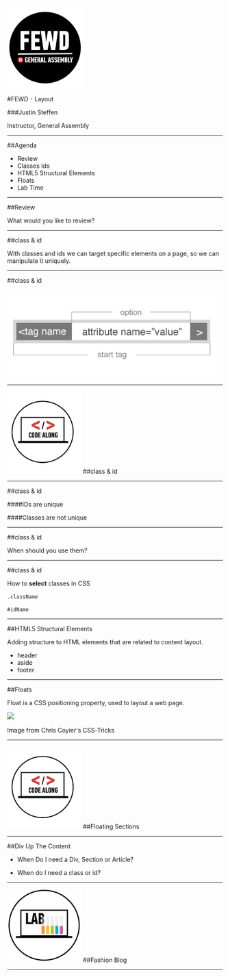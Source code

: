 ![GeneralAssemb.ly](../../img/icons/FEWD_Logo.png)

#FEWD - Layout

###Justin Steffen

Instructor, General Assembly

---


##Agenda

*	Review
*	Classes Ids
*	HTML5 Structural Elements
*	Floats
*	Lab Time

---

##Review

What would you like to review?

---


##class & id

With classes and ids we can target specific elements on a page, so we can manipulate it uniquely.

---

##class & id

![](../../img/unit_1/tags_attributes.png)

---


![GeneralAssemb.ly](../../img/icons/code_along.png)
##class & id

---

##class & id

####IDs are unique

####Classes are not unique

---

##class & id

When should you use them?

---

##class & id

How to __select__ classes in CSS

```
.className
```

```
#idName
```

---

##HTML5 Structural Elements

Adding structure to HTML elements that are related to content layout.

*	header
*	aside
*	footer

---


##Floats

Float is a CSS positioning property, used to layout a web page. 

![](http://css-tricks.com/wp-content/csstricks-uploads/web-layout.png)

<aside class="notes">
Image from Chris Coyier's CSS-Tricks
</aside>

---

![GeneralAssemb.ly](../../img/icons/code_along.png)
##Floating Sections

---

##Div Up The Content

*	When Do I need a Div, Section or Article?

*	When do I need a class or id?

---


![GeneralAssemb.ly](../../img/icons/exercise_icon_md.png)
##Fashion Blog

---
